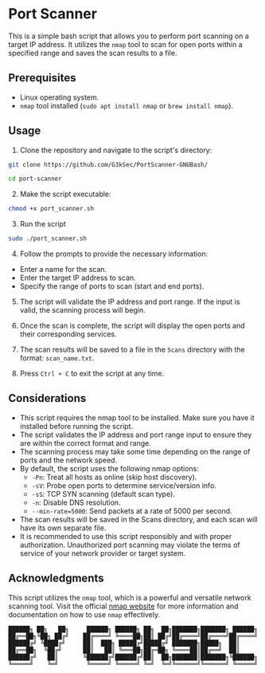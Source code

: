 # Port Scanner
This is a simple bash script that allows you to perform port scanning on a target IP address. It utilizes the `nmap` tool to scan for open ports within a specified range and saves the scan results to a file.

## Prerequisites
- Linux operating system.
- `nmap` tool installed (`sudo apt install nmap` or `brew install nmap`).

## Usage

1. Clone the repository and navigate to the script's directory:

```bash
git clone https://github.com/G3kSec/PortScanner-GNUBash/
```
```bash
cd port-scanner
```

2. Make the script executable:
```bash
chmod +x port_scanner.sh
```

3. Run the script
```bash
sudo ./port_scanner.sh
```
4. Follow the prompts to provide the necessary information:

- Enter a name for the scan.
- Enter the target IP address to scan.
- Specify the range of ports to scan (start and end ports).

5. The script will validate the IP address and port range. If the input is valid, the scanning process will begin.

6. Once the scan is complete, the script will display the open ports and their corresponding services.

7. The scan results will be saved to a file in the `Scans` directory with the format: `scan_name.txt`.

8. Press `Ctrl + C` to exit the script at any time.

## Considerations

- This script requires the nmap tool to be installed. Make sure you have it installed before running the script.
- The script validates the IP address and port range input to ensure they are within the correct format and range.
- The scanning process may take some time depending on the range of ports and the network speed.
- By default, the script uses the following nmap options:
  - `-Pn`: Treat all hosts as online (skip host discovery).
  - `-sV`: Probe open ports to determine service/version info.
  -  `-sS`: TCP SYN scanning (default scan type).
  -  `-n`: Disable DNS resolution.
  -  `--min-rate=5000`: Send packets at a rate of 5000 per second.
- The scan results will be saved in the Scans directory, and each scan will have its own separate file.
- It is recommended to use this script responsibly and with proper authorization. Unauthorized port scanning may violate the terms of service of your network provider or target system.

## Acknowledgments
This script utilizes the `nmap` tool, which is a powerful and versatile network scanning tool. Visit the official [nmap website](https://nmap.org/) for more information and documentation on how to use `nmap` effectively.

```
██████╗ ██╗   ██╗     ██████╗ ██████╗ ██╗  ██╗███████╗███████╗ ██████╗
██╔══██╗╚██╗ ██╔╝    ██╔════╝ ╚════██╗██║ ██╔╝██╔════╝██╔════╝██╔════╝
██████╔╝ ╚████╔╝     ██║  ███╗ █████╔╝█████╔╝ ███████╗█████╗  ██║     
██╔══██╗  ╚██╔╝      ██║   ██║ ╚═══██╗██╔═██╗ ╚════██║██╔══╝  ██║     
██████╔╝   ██║       ╚██████╔╝██████╔╝██║  ██╗███████║███████╗╚██████╗
╚═════╝    ╚═╝        ╚═════╝ ╚═════╝ ╚═╝  ╚═╝╚══════╝╚══════╝ ╚═════╝
```

